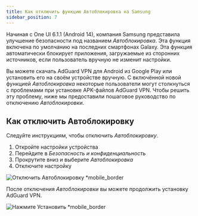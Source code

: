 ```yaml
---
title: Как отключить функцию Автоблокировка на Samsung
sidebar_position: 7
---
```


Начиная с One UI 6.1.1 (Android 14), компания Samsung представила улучшение безопасности под названием _Автоблокировка_. Эта функция включена по умолчанию на последних смартфонах Galaxy. Эта функция автоматически блокирует приложения, загружаемые из сторонних источников, если пользователь вручную не изменит настройки.

Вы можете скачать AdGuard VPN для Android из Google Play или установить его на своём устройстве вручную. С включённой новой функцией _Автоблокировка_ некоторые пользователи могут столкнуться с проблемами при установке APK-файлов AdGuard VPN. Чтобы решить эту проблему, ниже мы предоставили пошаговое руководство по отключению _Автоблокировки_.

## Как отключить Автоблокировку

Следуйте инструкциям, чтобы отключить _Автоблокировку_.

1. Откройте настройки устройства
2. Перейдите в _Безопасность и конфиденциальность_
3. Прокрутите вниз и выберите _Автоблокировка_
4. Отключите настройку

![Отключить Автоблокировку \*mobile\_border](https://cdn.adguard-vpn.com/content/kb/ad_blocker/android/solving_problems/auto-blocker/auto_blocker_en.png)

После отключения _Автоблокировки_ вы можете продолжить установку AdGuard VPN.

![Нажмите Установить \*mobile\_border](https://cdn.adguard-vpn.com/content/kb/vpn/android/install_en.png)

